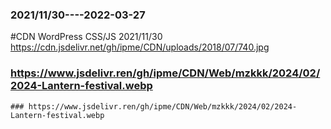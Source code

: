 ### 2021/11/30----2022-03-27
#CDN WordPress CSS/JS   2021/11/30
https://cdn.jsdelivr.net/gh/ipme/CDN/uploads/2018/07/740.jpg

### https://www.jsdelivr.ren/gh/ipme/CDN/Web/mzkkk/2024/02/2024-Lantern-festival.webp
`### https://www.jsdelivr.ren/gh/ipme/CDN/Web/mzkkk/2024/02/2024-Lantern-festival.webp`
